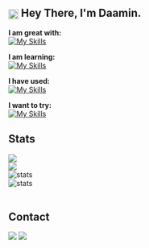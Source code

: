<h2><img align=center src="https://em-content.zobj.net/source/noto-emoji-animations/344/waving-hand_light-skin-tone_1f44b-1f3fb_1f3fb.gif" width="20px"> Hey There, I'm Daamin.</h2>
<div>

  **I am great with:** <br>
[![My Skills](https://skillicons.dev/icons?i=java,js,py,html,css,flask,react,firebase,androidstudio)](https://github.com/daamin909)

**I am learning:** <br>
[![My Skills](https://skillicons.dev/icons?i=nodejs,golang)](https://github.com/daamin909)

**I have used:** <br>
[![My Skills](https://skillicons.dev/icons?i=github,figma,cpp,bash,powershell,git,vscode,linux,vercel,mongodb)](https://github.com/daamin909)

**I want to try:** <br>
[![My Skills](https://skillicons.dev/icons?i=kotlin,tailwindcss,nextjs,aws,rust,pytorch)](https://github.com/daamin909)

</div>
<h2>Stats</h2>
<div>
  <img src="https://github-readme-stats-git-masterrstaa-rickstaa.vercel.app/api/top-langs/?username=Daamin909&layout=compact&langs_count=6&theme=tokyonight">
  <br>
  <img src="https://github-readme-streak-stats.herokuapp.com/?user=Daamin909&theme=tokyonight">
  <br> 
  <img alt='stats' src='https://github-profile-summary-cards.vercel.app/api/cards/profile-details?username=Daamin909&theme=tokyonight'>
  <br>
  <img alt='stats' src='https://github-readme-stats.hackclub.dev/api/wakatime?username=237&api_domain=hackatime.hackclub.com&theme=tokyonight&custom_title=Hackatime+Stats&layout=compact&cache_seconds=0&langs_count=8'>

</div>
<br>
<h2> Contact </h2>
<div> 
  <a href="https://www.linkedin.com/in/daaminashai" target="_blank"><img src="https://img.shields.io/badge/-LinkedIn-%230077B5?style=for-the-badge&logo=linkedin&logoColor=white" target="_blank"></a> 
  <a href = "mailto: ashai.daamin@gmail.com"><img src="https://img.shields.io/badge/-Gmail-%23333?style=for-the-badge&logo=gmail&logoColor=white" target="_blank"></a>
 </br>
</br> 
</div>
